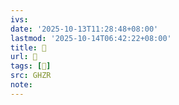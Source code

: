 ```yaml
---
ivs:
date: '2025-10-13T11:28:48+08:00'
lastmod: '2025-10-14T06:42:22+08:00'
title: 󰞰
url: 󰞰
tags: [𢾪]
src: GHZR
note:
---
```

